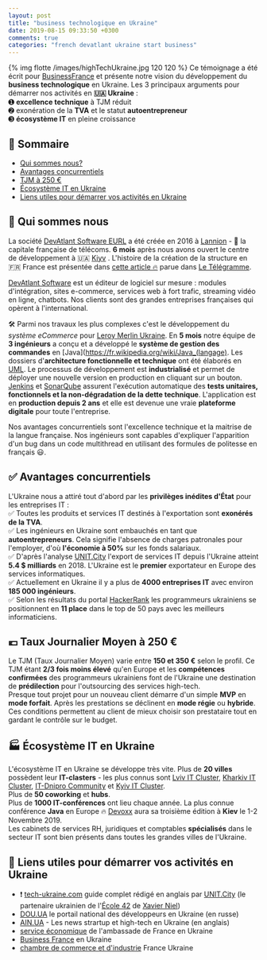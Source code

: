 ```yaml
---
layout: post
title: "business technologique en Ukraine"
date: 2019-08-15 09:33:50 +0300
comments: true
categories: "french devatlant ukraine start business"
---
```

{% img flotte /images/highTechUkraine.jpg 120 120 %}
Ce témoignage a été écrit pour [BusinessFrance](http://www.businessfrance.fr) et présente notre vision du développement du **business technologique** en Ukraine.
Les 3 principaux arguments pour démarrer nos activités en **&#127482;&#127462; Ukraine** :  
 &#x278A; **excellence technique** à TJM réduit  
 &#10123; exonération de la **TVA** et le statut **autoentrepreneur**  
 &#10124; **écosystème IT** en pleine croissance 
<!-- more -->
## &#128214; Sommaire

* [Qui sommes nous?](#devatlant)
* [Avantages concurrentiels](#avantages)
* [TJM à 250 €](#tjm)
* [Écosystème IT en Ukraine](#ecosysteme)
* [Liens utiles pour démarrer vos activités en Ukraine](#liens)


## <a name="devatlant"></a>&#128119; Qui sommes nous
La société [DevAtlant Software EURL](https://devatlant.com/) a été créée en 2016 à [Lannion](https://fr.wikipedia.org/wiki/Lannion) - &#128225; la capitale française de télécoms.
**6 mois** après nous avons ouvert le centre de développement à &#127482;&#127462; [Kiyv](https://fr.wikipedia.org/wiki/Kiev) .
L'histoire de la création de la structure en &#127467;&#127479; France  est présentée dans [cette article &#128293;](https://www.letelegramme.fr/cotes-darmor/lannion/start-up-un-ingenieur-venu-de-l-est-08-12-2016-11322768.php)
 parue dans [Le Télégramme](https://www.letelegramme.fr).
 

[DevAtlant Software](https://devatlant.com) est un éditeur de logiciel sur mesure : modules d'intégration, 
sites e-commerce, services web à fort trafic, streaming vidéo en ligne, chatbots. 
Nos clients sont des grandes entreprises françaises qui opèrent à l'international.  

&#128736; Parmi nos travaux les plus complexes c'est le développement du _système eCommerce_ pour  [Leroy Merlin Ukraine](https://www.leroymerlin.ua). 
En **5 mois** notre équipe de **3 ingénieurs** a conçu et a développé le **système de gestion des commandes** en [Java](https://fr.wikipedia.org/wiki/Java_(langage). 
Les dossiers d'**architecture fonctionnelle et technique** ont été élaborés en [UML](https://en.wikipedia.org/wiki/Unified_Modeling_Language). 
Le processus de développement est **industrialisé** et permet de déployer une nouvelle version en production en cliquant sur un bouton. 
[Jenkins](https://jenkins.io/) et [SonarQube](https://www.sonarqube.org/) assurent l'exécution automatique des __tests unitaires, fonctionnels et la non-dégradation de la dette technique__. 
L'application est en **production depuis 2 ans** et elle est devenue une vraie **plateforme digitale** pour toute l'entreprise.

Nos avantages concurrentiels sont l'excellence technique et la maitrise de la langue française. 
Nos ingénieurs sont capables d'expliquer l'apparition d'un bug dans un code multithread en utilisant des formules de politesse en français &#128515;.

## <a name="avantages"></a>&#9989; Avantages concurrentiels
L'Ukraine nous a attiré tout d'abord par les **privilèges inédites d'État** pour les entreprises IT :     
&#9989; Toutes les produits et services IT destinés à l'exportation sont **exonérés de la TVA**.  
&#9989; Les ingénieurs en Ukraine sont embauchés en tant que **autoentrepreneurs**. Cela signifie l'absence de charges patronales pour l'employer, d'où **l'économie à 50%** sur les fonds salariaux.    
&#9989; D'après l'analyse [UNIT.City](https://unit.city) l'export de services IT depuis l'Ukraine atteint **5.4 $ milliards** en 2018. L'Ukraine est le **premier** exportateur en Europe des services informatiques.  
&#9989; Actuellement en Ukraine il y a plus de **4000 entreprises IT** avec environ **185 000 ingénieurs**.  
&#9989; Selon les résultats du portal [HackerRank](https://www.hackerrank.com/) les programmeurs ukrainiens se positionnent 
         en **11 place** dans le top de 50 pays avec les meilleurs informaticiens.
 

## <a name="tjm"></a> &#128182; Taux Journalier Moyen à 250 €
Le TJM (Taux Journalier Moyen) varie entre **150 et 350 €** selon le profil. 
Ce TJM étant **2/3 fois moins élevé** qu'en Europe et les **compétences confirmées** des programmeurs 
ukrainiens font de l'Ukraine une destination de **prédilection** pour l'outsourcing des services high-tech.  
Presque tout projet pour un nouveau client démarre d'un simple **MVP** en **mode forfait**. 
Après les prestations se déclinent en **mode régie** ou **hybride**. 
Ces conditions permettent au client de mieux choisir son prestataire tout en gardant le contrôle sur le budget.

## <a name="ecosysteme"></a>&#127981; Écosystème IT en Ukraine
L'écosystème IT en Ukraine se développe très vite. 
Plus de **20 villes** possèdent leur **IT-clasters** - les plus connus sont [Lviv IT Cluster](https://itcluster.lviv.ua/en/), [Kharkiv IT Cluster](https://it-kharkiv.com/), [IT-Dnipro Community](http://itdni.pro/en/) et [Kyiv IT Cluster](https://itcluster.kiev.ua/).   
Plus de **50 coworking** et **hubs**.  
Plus de **1000 IT-conférences** ont lieu chaque année. 
La plus connue conférence __Java__ en Europe &#128293; [Devoxx](https://devoxx.com.ua) aura sa troisième édition 
à **Kiev** le 1-2 Novembre 2019.  
Les cabinets de services RH, juridiques et comptables **spécialisés** dans le secteur IT sont bien présents dans toutes les grandes villes de l'Ukraine. 

## <a name="liens"></a>&#128279; Liens utiles pour démarrer vos activités en Ukraine

* &#10071; [tech-ukraine.com](https://tech-ukraine.com) guide complet rédigé en anglais par [UNIT.City](https://unit.city)
(le partenaire ukrainien de l'[École 42](https://www.42.fr/) de [Xavier Niel](https://en.wikipedia.org/wiki/Xavier_Niel))
* [DOU.UA](https://dou.ua) le portail national des développeurs en Ukraine (en russe)
* [AIN.UA](https://ain.ua/en) - Les news strartup et high-tech en Ukraine (en anglais) 
* [service économique](https://ua.ambafrance.org/Service-economique) de l'ambassade de France en Ukraine
* [Business France](https://ua.ambafrance.org/Business-France)  en Ukraine   
* [chambre de commerce et d'industrie](https://www.ccifu.com.ua) France Ukraine

